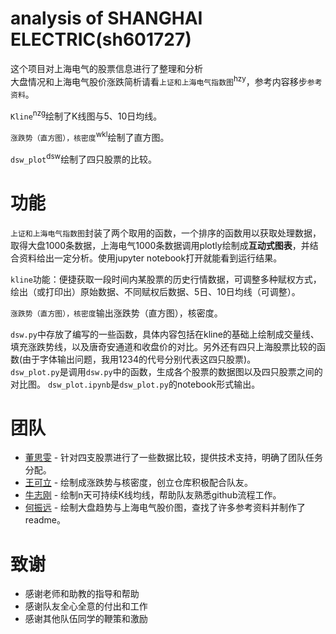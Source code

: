 # analysis of SHANGHAI ELECTRIC(sh601727)
这个项目对上海电气的股票信息进行了整理和分析<br>
大盘情况和上海电气股价涨跌简析请看`上证和上海电气指数图`<sup>hzy</sup>，参考内容移步`参考资料`。  

`Kline`<sup>nzg</sup>绘制了K线图与5、10日均线。 

`涨跌势（直方图），核密度`<sup>wkl</sup>绘制了直方图。  

`dsw_plot`<sup>dsw</sup>绘制了四只股票的比较。

# 功能
`上证和上海电气指数图`封装了两个取用的函数，一个排序的函数用以获取处理数据，取得大盘1000条数据，上海电气1000条数据调用plotly绘制成**互动式图表**，并结合资料给出一定分析。使用jupyter notebook打开就能看到运行结果。  

`kline`功能：便捷获取一段时间内某股票的历史行情数据，可调整多种赋权方式，绘出（或打印出）原始数据、不同赋权后数据、5日、10日均线（可调整）。

`涨跌势（直方图），核密度`输出涨跌势（直方图），核密度。  

`dsw.py`中存放了编写的一些函数，具体内容包括在kline的基础上绘制成交量线、填充涨跌势线，以及唐奇安通道和收盘价的对比。另外还有四只上海股票比较的函数(由于字体输出问题，我用1234的代号分别代表这四只股票)。  
`dsw_plot.py`是调用`dsw.py`中的函数，生成各个股票的数据图以及四只股票之间的对比图。
`dsw_plot.ipynb`是`dsw_plot.py`的notebook形式输出。

# 团队
* [董思雯](https://github.com/liquor-d) - 针对四支股票进行了一些数据比较，提供技术支持，明确了团队任务分配。
* [王可立](https://github.com/Heroygptr) - 绘制成涨跌势与核密度，创立仓库积极配合队友。
* [牛志刚](https://github.com/NiuZG) - 绘制n天可持续K线均线，帮助队友熟悉github流程工作。
* [何振远](https://github.com/Smiille) - 绘制大盘趋势与上海电气股价图，查找了许多参考资料并制作了readme。

# 致谢
* 感谢老师和助教的指导和帮助
* 感谢队友全心全意的付出和工作
* 感谢其他队伍同学的鞭策和激励  